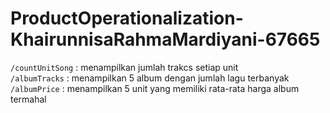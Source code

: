 # ProductOperationalization-KhairunnisaRahmaMardiyani-67665

`/countUnitSong` : menampilkan jumlah trakcs setiap unit <br>
`/albumTracks` : menampilkan 5 album dengan jumlah lagu terbanyak <br> 
`/albumPrice` : menampilkan 5 unit yang memiliki rata-rata harga album termahal